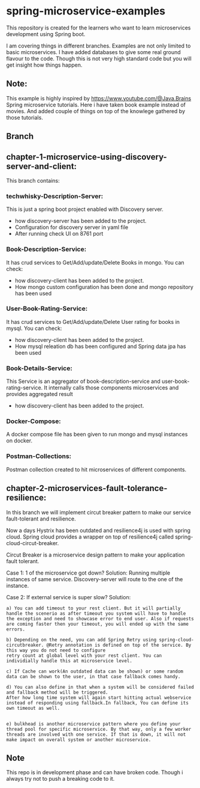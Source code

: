 # spring-microservice-examples

This repository is created for the learners who want to learn microservices development using Spring boot.

I am covering things in different branches. 
Examples are not only limited to basic microservices. I have added databases to give some real ground flavour to the code. Though this is not very high standard code but you will get insight how things happen.

## Note: 
This example is highly inspired by https://www.youtube.com/@Java.Brains Spring microservice tutorials. Here i have taken book example instead of movies. And added couple of things on top of the knowlege gathered by those tutorials. 

## Branch

<h2> chapter-1-microservice-using-discovery-server-and-client:
</h2>
This branch contains:<br>
<h3>techwhisky-Description-Server:</h3> 
This is just a spring boot project enabled with Discovery server. <br>
<ul>
    <li>how discovery-server has been added to the project.</li> 
    <li>Configuration for discovery server in yaml file</li>
    <li> After running check UI on 8761 port</li>
</ul>

<h3>Book-Description-Service:</h3> 
It has crud services to Get/Add/update/Delete Books in mongo. You can check: <br>
<ul>
    <li>how discovery-client has been added to the project.</li> 
    <li>How mongo custom configuration has been done and mongo repository has been used</li>
</ul>

<h3>User-Book-Rating-Service:</h3> 
It has crud services to Get/Add/update/Delete User rating for books in mysql. You can check: <br>
<ul>
    <li>how discovery-client has been added to the project.</li> 
    <li>How mysql releation db has been configured and Spring data jpa has been used</li>
</ul>

<h3>Book-Details-Service:</h3> 
This Service is an aggregator of book-description-service and user-book-rating-service. It internally calls those components microservices and provides aggregated result <br>
<ul>
    <li>how discovery-client has been added to the project.</li> 
</ul>

<h3>Docker-Compose:</h3> 
A docker compose file has been given to run mongo and mysql instances on docker.

<h3>Postman-Collections:</h3>
Postman collection created to hit microservices of different components.

<h2> chapter-2-microservices-fault-tolerance-resilience:
</h2>
In this branch we will implement circut breaker pattern to make our service fault-tolerant and resilience.

Now a days Hystrix has been outdated and resilience4j is used with spring cloud. Spring cloud provides a wrapper on top of resilience4j
called spring-cloud-circut-breaker.

Circut Breaker is a microservice design pattern to make your application fault tolerant.

Case 1: 1 of the microservice got down?
Solution: Running multiple instances of same service. Discovery-server will route to the one of the instance.

Case 2: If external service is super slow?
Solution: 

    a) You can add timeout to your rest client. But it will partially handle the scenerio as after timeout you system will have to handle the exception and need to showcase error to end user. Also if requests are coming faster then your timeout, you will ended up with the same errors.

    b) Depending on the need, you can add Spring Retry using spring-cloud-circutbreaker. @Retry annotation is defined on top of the service. By this way you do not need to configure
    retry count at global level with your rest client. You can individially handle this at microservice level.

    c) If Cache can work(An outdated data can be shown) or some random data can be shown to the user, in that case fallback comes handy. 

    d) You can also define in that when a system will be considered failed and fallback method will be triggered.
    After how long time system will again start hitting actual webservice instead of responding using fallback.In fallback, You can define its own timeout as well.

    
    e) bulkhead is another microservice pattern where you define your thread pool for specific microservice. By that way, only a few worker threads are involved with one service. If that is down, it will not make impact on overall system or another microservice.



## Note
This repo is in development phase and can have broken code. Though i always try not to push a breaking code to it.
